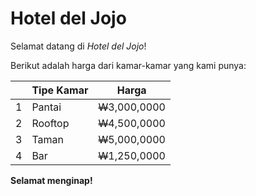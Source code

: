 # Hotel del Jojo

Selamat datang di <i>Hotel del Jojo</i>!

Berikut adalah harga dari kamar-kamar yang kami punya:

| | Tipe Kamar | Harga |
| --- | --- | --- |
| 1 | Pantai | <del style = "text-decoration-style: double;">W</del>3,000,0000 |
| 2 | Rooftop | <del style = "text-decoration-style: double;">W</del>4,500,0000 |
| 3 | Taman | <del style = "text-decoration-style: double;">W</del>5,000,0000 |
| 4 | Bar | <del style = "text-decoration-style: double;">W</del>1,250,0000 |

<b>Selamat menginap!</b>
